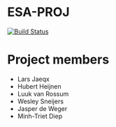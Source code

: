 # ESA-PROJ

[![Build Status](https://travis-ci.org/minhtrietdiep/ESA-PROJ.svg?branch=master)](https://travis-ci.org/minhtrietdiep/ESA-PROJ)

# Project members

* Lars Jaeqx
* Hubert Heijnen
* Luuk van Rossum
* Wesley Sneijers
* Jasper de Weger
* Minh-Triet Diep


